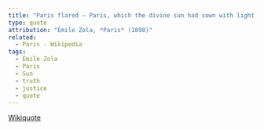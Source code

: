 ```yaml
---
title: "Paris flared — Paris, which the divine sun had sown with light, and where in glory waved the great future harvest of Truth and of Justice."
type: quote
attribution: "Émile Zola, *Paris* (1898)"
related:
  - Paris - Wikipedia
tags:
  - Émile Zola
  - Paris
  - Sun
  - truth
  - justice
  - quote
---
```

[Wikiquote](https://en.wikiquote.org/wiki/%C3%89mile_Zola)